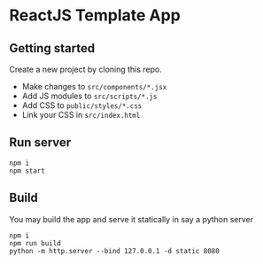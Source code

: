 # ReactJS Template App

## Getting started
Create a new project by cloning this repo.

- Make changes to `src/components/*.jsx`
- Add JS modules to `src/scripts/*.js`
- Add CSS to `public/styles/*.css`
- Link your CSS in `src/index.html`

## Run server
```
npm i
npm start
```

## Build
You may build the app and serve it statically in say a python server
```
npm i
npm run build
python -m http.server --bind 127.0.0.1 -d static 8080
```
